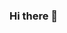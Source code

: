 ### Hi there 👋

<!--
**MarcoLIU27/MarcoLIU27** is a ✨ _special_ ✨ repository because its `README.md` (this file) appears on your GitHub profile.

Here are some ideas to get you started:

- 🔭 I’m currently working on computer science.
- 🌱 I’m currently learning computer science.
- 👯 I’m looking to collaborate on computer science.
- 🤔 I’m looking for help with computer science.
- 💬 Ask me about computer science.
- 📫 How to reach me: lhy1421381989@gmail.com
- 😄 Pronouns: Ah oh
- ⚡ Fun fact: Emmmmm
-->
